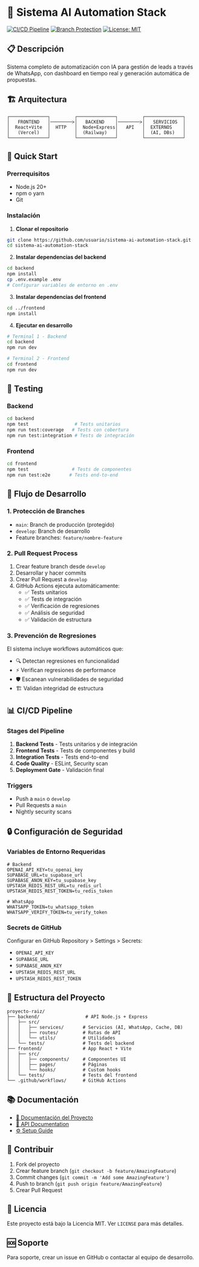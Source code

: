 # 🤖 Sistema AI Automation Stack

[![CI/CD Pipeline](https://github.com/usuario/sistema-ai-automation-stack/actions/workflows/ci-cd.yml/badge.svg)](https://github.com/usuario/sistema-ai-automation-stack/actions/workflows/ci-cd.yml)
[![Branch Protection](https://github.com/usuario/sistema-ai-automation-stack/actions/workflows/branch-protection.yml/badge.svg)](https://github.com/usuario/sistema-ai-automation-stack/actions/workflows/branch-protection.yml)
[![License: MIT](https://img.shields.io/badge/License-MIT-yellow.svg)](https://opensource.org/licenses/MIT)

## 📋 Descripción

Sistema completo de automatización con IA para gestión de leads a través de WhatsApp, con dashboard en tiempo real y generación automática de propuestas.

## 🏗️ Arquitectura

```
┌──────────────┐         ┌──────────────┐         ┌──────────────┐
│   FRONTEND   │────────>│   BACKEND    │────────>│   SERVICIOS  │
│  React+Vite  │  HTTP   │  Node+Express│   API   │  EXTERNOS    │
│   (Vercel)   │         │  (Railway)   │         │  (AI, DBs)   │
└──────────────┘         └──────────────┘         └──────────────┘
```

## 🚀 Quick Start

### Prerrequisitos
- Node.js 20+
- npm o yarn
- Git

### Instalación

1. **Clonar el repositorio**
```bash
git clone https://github.com/usuario/sistema-ai-automation-stack.git
cd sistema-ai-automation-stack
```

2. **Instalar dependencias del backend**
```bash
cd backend
npm install
cp .env.example .env
# Configurar variables de entorno en .env
```

3. **Instalar dependencias del frontend**
```bash
cd ../frontend
npm install
```

4. **Ejecutar en desarrollo**
```bash
# Terminal 1 - Backend
cd backend
npm run dev

# Terminal 2 - Frontend
cd frontend
npm run dev
```

## 🧪 Testing

### Backend
```bash
cd backend
npm test                 # Tests unitarios
npm run test:coverage   # Tests con cobertura
npm run test:integration # Tests de integración
```

### Frontend
```bash
cd frontend
npm test                # Tests de componentes
npm run test:e2e       # Tests end-to-end
```

## 🔄 Flujo de Desarrollo

### 1. Protección de Branches
- `main`: Branch de producción (protegido)
- `develop`: Branch de desarrollo
- Feature branches: `feature/nombre-feature`

### 2. Pull Request Process
1. Crear feature branch desde `develop`
2. Desarrollar y hacer commits
3. Crear Pull Request a `develop`
4. GitHub Actions ejecuta automáticamente:
   - ✅ Tests unitarios
   - ✅ Tests de integración
   - ✅ Verificación de regresiones
   - ✅ Análisis de seguridad
   - ✅ Validación de estructura

### 3. Prevención de Regresiones
El sistema incluye workflows automáticos que:
- 🔍 Detectan regresiones en funcionalidad
- ⚡ Verifican regresiones de performance
- 🛡️ Escanean vulnerabilidades de seguridad
- 🏗️ Validan integridad de estructura

## 📊 CI/CD Pipeline

### Stages del Pipeline
1. **Backend Tests** - Tests unitarios y de integración
2. **Frontend Tests** - Tests de componentes y build
3. **Integration Tests** - Tests end-to-end
4. **Code Quality** - ESLint, Security scan
5. **Deployment Gate** - Validación final

### Triggers
- Push a `main` o `develop`
- Pull Requests a `main`
- Nightly security scans

## 🔒 Configuración de Seguridad

### Variables de Entorno Requeridas
```env
# Backend
OPENAI_API_KEY=tu_openai_key
SUPABASE_URL=tu_supabase_url
SUPABASE_ANON_KEY=tu_supabase_key
UPSTASH_REDIS_REST_URL=tu_redis_url
UPSTASH_REDIS_REST_TOKEN=tu_redis_token

# WhatsApp
WHATSAPP_TOKEN=tu_whatsapp_token
WHATSAPP_VERIFY_TOKEN=tu_verify_token
```

### Secrets de GitHub
Configurar en GitHub Repository > Settings > Secrets:
- `OPENAI_API_KEY`
- `SUPABASE_URL`
- `SUPABASE_ANON_KEY`
- `UPSTASH_REDIS_REST_URL`
- `UPSTASH_REDIS_REST_TOKEN`

## 📁 Estructura del Proyecto

```
proyecto-raiz/
├── backend/                 # API Node.js + Express
│   ├── src/
│   │   ├── services/       # Servicios (AI, WhatsApp, Cache, DB)
│   │   ├── routes/         # Rutas de API
│   │   └── utils/          # Utilidades
│   └── tests/              # Tests del backend
├── frontend/               # App React + Vite
│   ├── src/
│   │   ├── components/     # Componentes UI
│   │   ├── pages/          # Páginas
│   │   └── hooks/          # Custom hooks
│   └── tests/              # Tests del frontend
└── .github/workflows/      # GitHub Actions
```

## 📚 Documentación

- [📖 Documentación del Proyecto](./documentacion_proyecto.md)
- [🔌 API Documentation](./docs/API.md)
- [⚙️ Setup Guide](./docs/SETUP.md)

## 🤝 Contribuir

1. Fork del proyecto
2. Crear feature branch (`git checkout -b feature/AmazingFeature`)
3. Commit changes (`git commit -m 'Add some AmazingFeature'`)
4. Push to branch (`git push origin feature/AmazingFeature`)
5. Crear Pull Request

## 📄 Licencia

Este proyecto está bajo la Licencia MIT. Ver `LICENSE` para más detalles.

## 🆘 Soporte

Para soporte, crear un issue en GitHub o contactar al equipo de desarrollo.